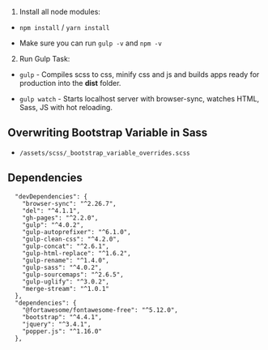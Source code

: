 1. Install all node modules:

- `npm install` /  `yarn install`

- Make sure you can run `gulp -v` and `npm -v`

2. Run Gulp Task:

- `gulp` - Compiles scss to css, minify css and js and builds apps ready for production into the **dist** folder.

- `gulp watch` - Starts localhost server with browser-sync, watches HTML, Sass, JS with hot reloading.

## Overwriting Bootstrap Variable in Sass

- `/assets/scss/_bootstrap_variable_overrides.scss`

## Dependencies

```
  "devDependencies": {
    "browser-sync": "^2.26.7",
    "del": "^4.1.1",
    "gh-pages": "^2.2.0",
    "gulp": "^4.0.2",
    "gulp-autoprefixer": "^6.1.0",
    "gulp-clean-css": "^4.2.0",
    "gulp-concat": "^2.6.1",
    "gulp-html-replace": "^1.6.2",
    "gulp-rename": "^1.4.0",
    "gulp-sass": "^4.0.2",
    "gulp-sourcemaps": "^2.6.5",
    "gulp-uglify": "^3.0.2",
    "merge-stream": "^1.0.1"
  },
  "dependencies": {
    "@fortawesome/fontawesome-free": "^5.12.0",
    "bootstrap": "^4.4.1",
    "jquery": "^3.4.1",
    "popper.js": "^1.16.0"
  },
```

